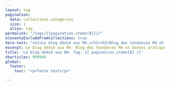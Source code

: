 ```yaml
---
layout: tag
pagination:
  data: collections.categories
  size: 1
  alias: tag
permalink: "/tags/{{pagination.items[0]}}/"
eleventyExcludeFromCollections: true
hero-text: "<h1>Le blog dédié aux RH.</h1><h2>Blog des tendances RH et bonnes pratiques</h2>"
excerpt: Le blog dédié aux RH. Blog des tendances RH et bonnes pratiques
title: 'Le blog dédié aux RH. Tag: {{ pagination.items[0] }}'
nbarticles: 999999
global:
  footer:
    text: "<p>Texte test</p>"

---
```

